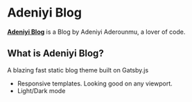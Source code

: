 # Adeniyi Blog

**[Adeniyi Blog](http://adeniyi-blog.tk)** is a Blog by Adeniyi Aderounmu, a lover of code.

## What is Adeniyi Blog?

A blazing fast static blog theme built on Gatsby.js

- Responsive templates. Looking good on any viewport.
- Light/Dark mode
